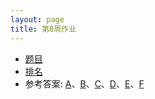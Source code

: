 ```yaml
---
layout: page
title: 第8周作业
---
```


- [题目](http://10.21.11.101/JudgeOnline/contest.php?cid=1736)
- [排名](http://10.21.11.101/JudgeOnline/contestrank.php?cid=1736)
- 参考答案: [A](A.c)、[B](B.c)、[C](C.c)、[D](D.c)、[E](E.c)、[F](F.c)

